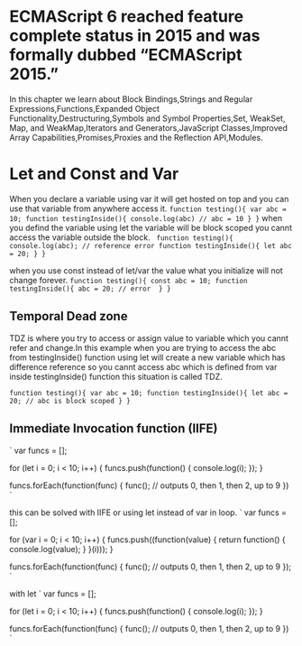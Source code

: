 # ECMAScript 6 reached feature complete status in 2015 and was formally dubbed “ECMAScript 2015.” 

In this chapter we learn about Block Bindings,Strings and Regular Expressions,Functions,Expanded Object Functionality,Destructuring,Symbols and Symbol Properties,Set, WeakSet, Map, and WeakMap,Iterators and Generators,JavaScript Classes,Improved Array Capabilities,Promises,Proxies and the Reflection API,Modules.

# Let and Const and Var
When you declare a variable using var it will get hosted on top and you can use that variable from anywhere access it.
`
function testing(){
    var abc = 10;
    function testingInside(){
        console.log(abc) // abc = 10
    }
}
`
when you defind the variable using let the variable will be block scoped you cannt access the variable outside the block.
`
function testing(){
    console.log(abc); // reference error
    function testingInside(){
        let abc = 20;
    }
}`

when you use const instead of let/var the value what you initialize will not change forever.
`function testing(){
    const abc = 10;
    function testingInside(){
        abc = 20; // error 
    }
}`

## Temporal Dead zone
TDZ is where you try to access or assign value to variable which you cannt refer and change.In this example when you are trying to access the abc from testingInside() function using let will create a new variable which has difference reference so you cannt access abc which is defined from var inside testingInside() function this situation is called TDZ.

`function testing(){
    var abc = 10;
    function testingInside(){
        let abc = 20; // abc is block scoped
    }
}`

## Immediate Invocation function (IIFE)
`
var funcs = [];

for (let i = 0; i < 10; i++) {
    funcs.push(function() {
        console.log(i);
    });
}

funcs.forEach(function(func) {
    func();     // outputs 0, then 1, then 2, up to 9
})
`

this can be solved with IIFE or using let instead of var in loop.
`
var funcs = [];

for (var i = 0; i < 10; i++) {
    funcs.push((function(value) {
        return function() {
            console.log(value);
        }
    }(i)));
}

funcs.forEach(function(func) {
    func();     // outputs 0, then 1, then 2, up to 9
});
`

with let
`
var funcs = [];

for (let i = 0; i < 10; i++) {
    funcs.push(function() {
        console.log(i);
    });
}

funcs.forEach(function(func) {
    func();     // outputs 0, then 1, then 2, up to 9
})
`